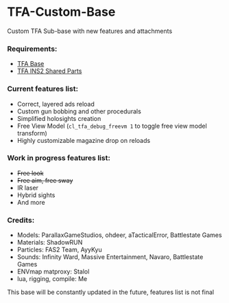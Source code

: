 # TFA-Custom-Base
Custom TFA Sub-base with new features and attachments

### Requirements:
- [TFA Base](https://steamcommunity.com/workshop/filedetails/?id=415143062 "Click me")
- [TFA INS2 Shared Parts](https://steamcommunity.com/workshop/filedetails/?id=866368346 "Click me")

### Current features list:
- Correct, layered ads reload
- Custom gun bobbing and other procedurals
- Simplified holosights creation
- Free View Model (`cl_tfa_debug_freevm 1` to toggle free view model transform)
- Highly customizable magazine drop on reloads

### Work in progress features list:
- ~~Free look~~
- ~~Free aim, free sway~~
- IR laser
- Hybrid sights
- And more

### Credits:
- Models: ParallaxGameStudios, ohdeer, aTacticalError, Battlestate Games
- Materials: ShadowRUN
- Particles: FAS2 Team, AyyKyu
- Sounds: Infinity Ward, Massive Entertainment, Navaro, Battlestate Games
- ENVmap matproxy: Stalol
- lua, rigging, compile: Me

This base will be constantly updated in the future, features list is not final
